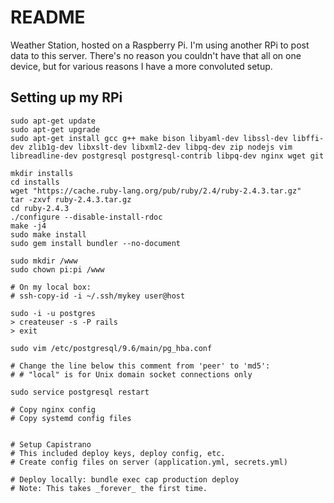 # README

Weather Station, hosted on a Raspberry Pi. I'm using another RPi to post data to this server. There's no reason you couldn't have that all on one device, but for various reasons I have a more convoluted setup.

## Setting up my RPi

    sudo apt-get update
    sudo apt-get upgrade
    sudo apt-get install gcc g++ make bison libyaml-dev libssl-dev libffi-dev zlib1g-dev libxslt-dev libxml2-dev libpq-dev zip nodejs vim libreadline-dev postgresql postgresql-contrib libpq-dev nginx wget git
    
    mkdir installs
    cd installs
    wget "https://cache.ruby-lang.org/pub/ruby/2.4/ruby-2.4.3.tar.gz"
    tar -zxvf ruby-2.4.3.tar.gz
    cd ruby-2.4.3
    ./configure --disable-install-rdoc
    make -j4
    sudo make install
    sudo gem install bundler --no-document
    
    sudo mkdir /www
    sudo chown pi:pi /www

    # On my local box:
    # ssh-copy-id -i ~/.ssh/mykey user@host
    
    sudo -i -u postgres
    > createuser -s -P rails
    > exit
    
    sudo vim /etc/postgresql/9.6/main/pg_hba.conf
    
    # Change the line below this comment from 'peer' to 'md5':
    # # "local" is for Unix domain socket connections only
    
    sudo service postgresql restart
    
    # Copy nginx config
    # Copy systemd config files
    
    
    # Setup Capistrano
    # This included deploy keys, deploy config, etc.
    # Create config files on server (application.yml, secrets.yml)
    
    # Deploy locally: bundle exec cap production deploy
    # Note: This takes _forever_ the first time.